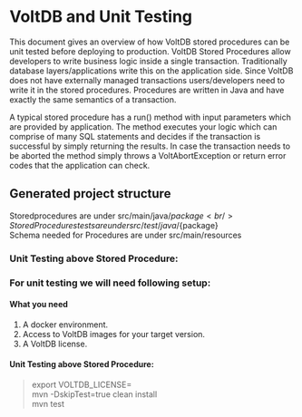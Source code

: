 # VoltDB and Unit Testing

This document gives an overview of how VoltDB stored procedures can be unit tested before deploying to production.
VoltDB Stored Procedures allow developers to write business logic inside a single transaction. Traditionally database layers/applications write this on the application side. Since VoltDB does not have externally managed transactions users/developers need to write it in the stored procedures. Procedures are written in Java and have exactly the same semantics of a transaction.

A typical stored procedure has a run() method with input parameters which are provided by application. The method executes your logic which can comprise of many SQL statements and decides if the transaction is successful by simply returning the results. In case the transaction needs to be aborted the method simply throws a VoltAbortException or return error codes that the application can check.

## Generated project structure
Storedprocedures are under src/main/java/${package} <br />
Stored Procedures tests are under src/test/java/${package} <br/>
Schema needed for Procedures are under src/main/resources <br/>

### Unit Testing above Stored Procedure:

### For unit testing we will need following setup:
#### What you need
1. A docker environment.  
2. Access to VoltDB images for your target version.  
3. A VoltDB license.

#### Unit Testing above Stored Procedure:
> export VOLTDB_LICENSE=<path-to-license> </br>
> mvn -DskipTest=true clean install </br>
> mvn test </br>
